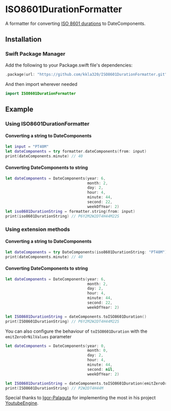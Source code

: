 # ISO8601DurationFormatter

A formatter for converting [ISO 8601 durations](https://en.wikipedia.org/wiki/ISO_8601#Durations) to DateComponents.

## Installation

### Swift Package Manager
Add the following to your Package.swift file's dependencies:
```swift
.package(url: "https://github.com/kkla320/ISO8601DurationFormatter.git", from: "2.0.0")
```
And then import wherever needed
```swift
import ISO8601DurationFormatter
```

## Example

### Using ISO8601DurationFormatter

#### Converting a string to DateComponents

```swift
let input = "PT40M"
let dateComponents = try formatter.dateComponents(from: input)
print(dateComponents.minute) // 40
```

#### Converting DateComponents to string

```swift
let dateComponents = DateComponents(year: 6,
                                    month: 2,
                                    day: 2,
                                    hour: 4,
                                    minute: 44,
                                    second: 22,
                                    weekOfYear: 2)
let iso8601DurationString = formatter.string(from: input)
print(iso8601DurationString) // P6Y2M2W2DT4H44M22S
```

### Using extension methods

#### Converting a string to DateComponents

```swift
let dateComponents = try DateComponents(iso8601DurationString: "PT40M")
print(dateComponents.minute) // 40
```

#### Converting DateComponents to string

```swift
let dateComponents = DateComponents(year: 6,
                                    month: 2,
                                    day: 2,
                                    hour: 4,
                                    minute: 44,
                                    second: 22,
                                    weekOfYear: 2)

let ISO8601DurationString = dateComponents.toISO8601Duration()
print(ISO8601DurationString) // P6Y2M2W2DT4H44M22S
```

You can also configure the behaviour of `toISO8601Duration` with the `emitZeroOrNilValues` parameter

```swift
let dateComponents = DateComponents(year: 0,
                                    month: 0,
                                    day: 2,
                                    hour: 4,
                                    minute: 44,
                                    second: nil,
                                    weekOfYear: 2)

let ISO8601DurationString = dateComponents.toISO8601Duration(emitZeroOrNilValues: true)
print(ISO8601DurationString) // P2W2DT4H44M
```

Special thanks to [Igor-Palaguta](https://github.com/Igor-Palaguta) for implementing the most in his project [YoutubeEngine](https://github.com/Igor-Palaguta/YoutubeEngine).
